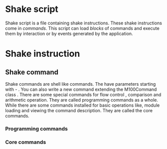Shake script
============

Shake script is a file containing shake instructions. These shake instructions come in _commands_. This script can load _blocks_ of commands and execute them by interaction or by events generated by the application.

Shake instruction
=================

## Shake command

Shake commands are shell like commands. The have parameters starting with *-* . You can also write a new command extending the M100Command class . There are some special commands for flow control , comparison and arithmetic operation. They are called programming commands as a whole. While there are some commands installed for basic operations like, module loading and viewing the command description. They are called the core commands.

### Programming commands

### Core commands
